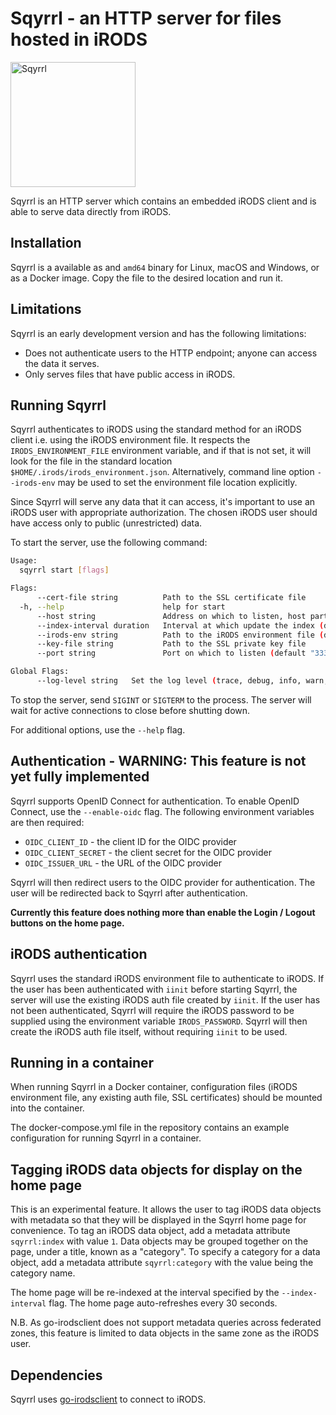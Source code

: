 
# Sqyrrl - an HTTP server for files hosted in iRODS

<img src="sqyrrl.jpg" alt="Sqyrrl" width="200"/>

Sqyrrl is an HTTP server which contains an embedded iRODS client and is able to
serve data directly from iRODS.

## Installation

Sqyrrl is a available as and `amd64` binary for Linux, macOS and Windows,
or as a Docker image. Copy the file to the desired location and run it.

## Limitations

Sqyrrl is an early development version and has the following limitations:

- Does not authenticate users to the HTTP endpoint; anyone can access the data it serves.
- Only serves files that have public access in iRODS.

## Running Sqyrrl

Sqyrrl authenticates to iRODS using the standard method for an iRODS client i.e.
using the iRODS environment file. It respects the `IRODS_ENVIRONMENT_FILE` environment
variable, and if that is not set, it will look for the file in the standard location
`$HOME/.irods/irods_environment.json`. Alternatively, command line option `--irods-env`
may be used to set the environment file location explicitly.

Since Sqyrrl will serve any data that it can access, it's important to use an iRODS user
with appropriate authorization. The chosen iRODS user should have access only to public
(unrestricted) data.

To start the server, use the following command:

```sh
Usage:
  sqyrrl start [flags]

Flags:
      --cert-file string          Path to the SSL certificate file
  -h, --help                      help for start
      --host string               Address on which to listen, host part (default "localhost")
      --index-interval duration   Interval at which update the index (default 1m0s)
      --irods-env string          Path to the iRODS environment file (default "/Users/kdj/.irods/irods_environment.json")
      --key-file string           Path to the SSL private key file
      --port string               Port on which to listen (default "3333")

Global Flags:
      --log-level string   Set the log level (trace, debug, info, warn, error) (default "info")

```

To stop the server, send `SIGINT` or `SIGTERM` to the process. The server will wait for
active connections to close before shutting down.

For additional options, use the `--help` flag.

## Authentication - WARNING: This feature is not yet fully implemented

Sqyrrl supports OpenID Connect for authentication. To enable OpenID Connect, use the
`--enable-oidc` flag. The following environment variables are then required:

- `OIDC_CLIENT_ID` - the client ID for the OIDC provider
- `OIDC_CLIENT_SECRET` - the client secret for the OIDC provider
- `OIDC_ISSUER_URL` - the URL of the OIDC provider

Sqyrrl will then redirect users to the OIDC provider for authentication. The user will be
redirected back to Sqyrrl after authentication.

**Currently this feature does nothing more than enable the Login / Logout buttons on the
home page.**

## iRODS authentication

Sqyrrl uses the standard iRODS environment file to authenticate to iRODS. If the user has been
authenticated with `iinit` before starting Sqyrrl, the server will use the existing iRODS auth
file created by `iinit`. If the user has not been authenticated, Sqyrrl will require the iRODS
password to be supplied using the environment variable `IRODS_PASSWORD`. Sqyrrl will then create
the iRODS auth file itself, without requiring `iinit` to be used.

## Running in a container

When running Sqyrrl in a Docker container, configuration files (iRODS environment file, any
existing auth file, SSL certificates) should be mounted into the container.

The docker-compose.yml file in the repository contains an example configuration for running
Sqyrrl in a container.

## Tagging iRODS data objects for display on the home page

This is an experimental feature. It allows the user to tag iRODS data objects with metadata so
that they will be displayed in the Sqyrrl home page for convenience. To tag an iRODS data object,
add a metadata attribute `sqyrrl:index` with value `1`. Data objects may be  grouped together
on the page, under a title, known as a "category". To specify a category for a data object,
add a metadata attribute `sqyrrl:category` with the  value being the category name.

The home page will be re-indexed at the interval specified by the `--index-interval` flag. The
home page auto-refreshes every 30 seconds.

N.B. As go-irodsclient does not support metadata queries across federated zones, this feature
is limited to data objects in the same zone as the iRODS user.

## Dependencies

Sqyrrl uses [go-irodsclient](https://github.com/cyverse/go-irodsclient) to connect to iRODS. 

